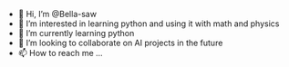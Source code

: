 - 👋 Hi, I’m @Bella-saw
- 👀 I’m interested in learning python and using it with math and physics
- 🌱 I’m currently learning python
- 💞️ I’m looking to collaborate on AI projects in the future
- 📫 How to reach me ...

<!---
Bella-saw/Bella-saw is a ✨ special ✨ repository because its `README.md` (this file) appears on your GitHub profile.
You can click the Preview link to take a look at your changes.
--->
